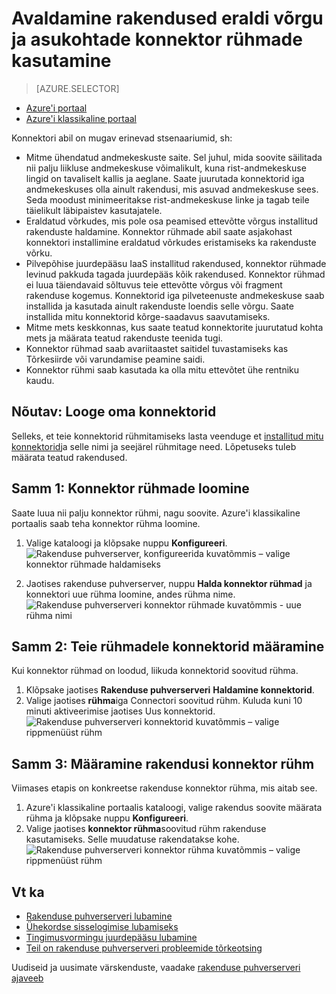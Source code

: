 <properties
    pageTitle="Azure'i AD Rakenduse puhverserveri konnektorid töötamine | Microsoft Azure'i"
    description="Hõlmab, kuidas luua ja hallata Azure AD Rakenduse puhverserveri konnektorid."
    services="active-directory"
    documentationCenter=""
    authors="kgremban"
    manager="femila"
    editor=""/>

<tags
    ms.service="active-directory"
    ms.workload="identity"
    ms.tgt_pltfrm="na"
    ms.devlang="na"
    ms.topic="article"
    ms.date="09/09/2016"
    ms.author="kgremban"/>


# <a name="publish-applications-on-separate-networks-and-locations-using-connector-groups"></a>Avaldamine rakendused eraldi võrgu ja asukohtade konnektor rühmade kasutamine

> [AZURE.SELECTOR]
- [Azure'i portaal](active-directory-application-proxy-connectors-azure-portal.md)
- [Azure'i klassikaline portaal](active-directory-application-proxy-connectors.md)


Konnektori abil on mugav erinevad stsenaariumid, sh:

- Mitme ühendatud andmekeskuste saite. Sel juhul, mida soovite säilitada nii palju liikluse andmekeskuse võimalikult, kuna rist-andmekeskuse lingid on tavaliselt kallis ja aeglane. Saate juurutada konnektorid iga andmekeskuses olla ainult rakendusi, mis asuvad andmekeskuse sees. Seda moodust minimeeritakse rist-andmekeskuse linke ja tagab teile täielikult läbipaistev kasutajatele.
- Eraldatud võrkudes, mis pole osa peamised ettevõtte võrgus installitud rakenduste haldamine. Konnektor rühmade abil saate asjakohast konnektori installimine eraldatud võrkudes eristamiseks ka rakenduste võrku.
- Pilvepõhise juurdepääsu IaaS installitud rakendused, konnektor rühmade levinud pakkuda tagada juurdepääs kõik rakendused. Konnektor rühmad ei luua täiendavaid sõltuvus teie ettevõtte võrgus või fragment rakenduse kogemus. Konnektorid iga pilveteenuste andmekeskuse saab installida ja kasutada ainult rakenduste loendis selle võrgu. Saate installida mitu konnektorid kõrge-saadavus saavutamiseks.
- Mitme mets keskkonnas, kus saate teatud konnektorite juurutatud kohta mets ja määrata teatud rakenduste teenida tugi.
- Konnektor rühmad saab avariitaastet saitidel tuvastamiseks kas Tõrkesiirde või varundamise peamine saidi.
- Konnektor rühmi saab kasutada ka olla mitu ettevõtet ühe rentniku kaudu.

## <a name="prerequisite-create-your-connectors"></a>Nõutav: Looge oma konnektorid
Selleks, et teie konnektorid rühmitamiseks lasta veenduge et [installitud mitu konnektorid](active-directory-application-proxy-enable.md)ja selle nimi ja seejärel rühmitage need. Lõpetuseks tuleb määrata teatud rakendused.

## <a name="step-1-create-connector-groups"></a>Samm 1: Konnektor rühmade loomine
Saate luua nii palju konnektor rühmi, nagu soovite. Azure'i klassikaline portaalis saab teha konnektor rühma loomine.

1. Valige kataloogi ja klõpsake nuppu **Konfigureeri**.  
    ![Rakenduse puhverserver, konfigureerida kuvatõmmis – valige konnektor rühmade haldamiseks](./media/active-directory-application-proxy-connectors/app_proxy_connectors_creategroup.png)

2. Jaotises rakenduse puhverserver, nuppu **Halda konnektor rühmad** ja konnektori uue rühma loomine, andes rühma nime.  
    ![Rakenduse puhverserveri konnektor rühmade kuvatõmmis - uue rühma nimi](./media/active-directory-application-proxy-connectors/app_proxy_connectors_namegroup.png)

## <a name="step-2-assign-connectors-to-your-groups"></a>Samm 2: Teie rühmadele konnektorid määramine
Kui konnektor rühmad on loodud, liikuda konnektorid soovitud rühma.

1. Klõpsake jaotises **Rakenduse puhverserveri** **Haldamine konnektorid**.
2. Valige jaotises **rühma**iga Connectori soovitud rühm. Kuluda kuni 10 minuti aktiveerimise jaotises Uus konnektorid.  
    ![Rakenduse puhverserveri konnektorid kuvatõmmis – valige rippmenüüst rühm](./media/active-directory-application-proxy-connectors/app_proxy_connectors_connectorlist.png)

## <a name="step-3-assign-applications-to-your-connector-groups"></a>Samm 3: Määramine rakendusi konnektor rühm
Viimases etapis on konkreetse rakenduse konnektor rühma, mis aitab see.

1. Azure'i klassikaline portaalis kataloogi, valige rakendus soovite määrata rühma ja klõpsake nuppu **Konfigureeri**.
2. Valige jaotises **konnektor rühma**soovitud rühm rakenduse kasutamiseks. Selle muudatuse rakendatakse kohe.  
    ![Rakenduse puhverserveri konnektor rühma kuvatõmmis – valige rippmenüüst rühm](./media/active-directory-application-proxy-connectors/app_proxy_connectors_newgroup.png)


## <a name="see-also"></a>Vt ka

- [Rakenduse puhverserveri lubamine](active-directory-application-proxy-enable.md)
- [Ühekordse sisselogimise lubamiseks](active-directory-application-proxy-sso-using-kcd.md)
- [Tingimusvormingu juurdepääsu lubamine](active-directory-application-proxy-conditional-access.md)
- [Teil on rakenduse puhverserveri probleemide tõrkeotsing](active-directory-application-proxy-troubleshoot.md)

Uudiseid ja uusimate värskenduste, vaadake [rakenduse puhverserveri ajaveeb](http://blogs.technet.com/b/applicationproxyblog/)

